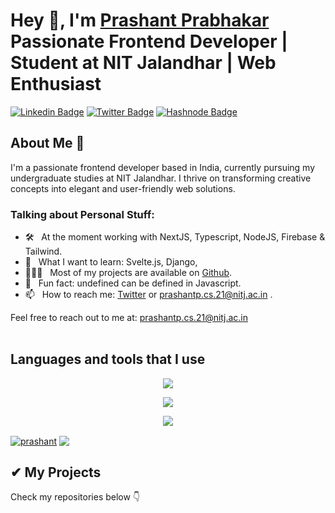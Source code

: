 
# Hey 👋, I'm [Prashant Prabhakar](https://portfolio-prash.vercel.app/) Passionate Frontend Developer | Student at NIT Jalandhar | Web Enthusiast

[![Linkedin Badge](https://img.shields.io/badge/LinkedIn-0077B5?style=for-the-badge&logo=linkedin&logoColor=white)](https://www.linkedin.com/in/prashant2403/)
[![Twitter Badge](https://img.shields.io/badge/Twitter-1DA1F2?style=for-the-badge&logo=twitter&logoColor=white)](https://twitter.com/prash2403)
[![Hashnode Badge](https://img.shields.io/badge/Hashnode-2962FF?style=for-the-badge&logo=hashnode&logoColor=white)]([https://blog.vikrantbhat.com/](https://hashnode.com/@Prash240303))


### 


## About Me 🚀
I'm a passionate frontend developer based in India, currently pursuing my undergraduate studies at NIT Jalandhar. I thrive on transforming creative concepts into elegant and user-friendly web solutions.

### Talking about Personal Stuff:

- 🛠 &nbsp; At the moment working with NextJS, Typescript, NodeJS, Firebase & Tailwind.
- 👀 &nbsp; What I want to learn: Svelte.js, Django, 
- 👨🏻‍💻 &nbsp; Most of my projects are available on [Github](https://github.com/prash240303).
- 👾 &nbsp; Fun fact: undefined can be defined in Javascript. <!-- > var some_var; undefined > some_var == undefined true > undefined = 'i am undefined' -->
- 📫 &nbsp; How to reach me: [Twitter](https://twitter.com/prash2403) or prashantp.cs.21@nitj.ac.in .

Feel free to reach out to me at: [prashantp.cs.21@nitj.ac.in](mailto:prashantp.cs.21@nitj.ac.in)
<br><br>


## Languages and tools that I use

<p align="center">
  <a href="https://skillicons.dev">
    <img src="https://skillicons.dev/icons?i=javascript,typescript,python,c,cpp" />
  </a>
</p>
<p align="center">
  <a href="https://skillicons.dev">
    <img src="https://skillicons.dev/icons?i=next,react,tailwind,nodejs,bootstrap,materialui" />
  </a>
</p>
<p align="center">
  <a href="https://skillicons.dev">
    <img src="https://skillicons.dev/icons?i=git,github,figma,netlify,vercel" />
  </a>
</p>



<div align="left">
 
<a href="https://github.com/anuraghazra/github-readme-stats"><img align="center" src="https://github-readme-streak-stats.herokuapp.com/?user=prash240303&theme=gotham&hide_border=true" alt="prashant" /></a> <a href="https://github.com/anuraghazra/convoychat"> <img align="center" src="https://github-readme-stats.vercel.app/api?username=prash240303&theme=gotham&show_icons=true&hide_border=true&hide_rank=true" /></a>
 
</div>

## ✔ My Projects
<p>
Check my repositories below 👇
</p>
</div>
